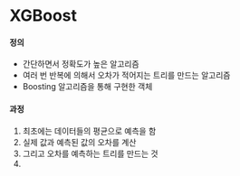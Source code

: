 # XGBoost

#### 정의

- 간단하면서 정확도가 높은 알고리즘
- 여러 번 반복에 의해서 오차가 적어지는 트리를 만드는 알고리즘
- Boosting 알고리즘을 통해 구현한 객체

#### 과정

1. 최초에는 데이터들의 평균으로 예측을 함
2. 실제 값과 예측된 값의 오차를 계산
3. 그리고 오차를 예측하는 트리를 만드는 것
4. 